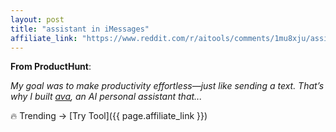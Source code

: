 ```yaml
---
layout: post
title: "assistant in iMessages"
affiliate_link: "https://www.reddit.com/r/aitools/comments/1mu8xju/assistant_in_imessages/?ref=autoverse&utm_source=autoverse"
---
```


**From ProductHunt**:  
*<!-- SC_OFF --><div class='md'><p>My goal was to make productivity effortless—just like sending a text. That’s why I built <a href='https://www.chatwithava.com/'>ava</a>, an AI personal assistant that...*

🔥 Trending → [Try Tool]({{ page.affiliate_link }})  

